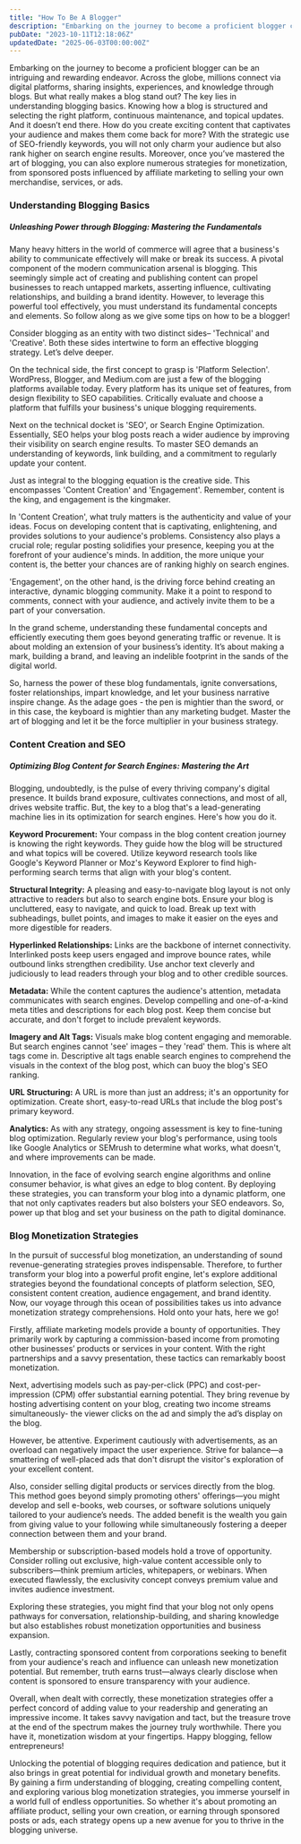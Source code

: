 ```yaml
---
title: "How To Be A Blogger"
description: "Embarking on the journey to become a proficient blogger can be an intriguing and rewarding endeavor. Across the globe, millions connect via digital platforms, sharing insights, experiences, and knowledge through blogs."
pubDate: "2023-10-11T12:18:06Z"
updatedDate: "2025-06-03T00:00:00Z"
---
```


Embarking on the journey to become a proficient blogger can be an intriguing and rewarding endeavor. Across the globe, millions connect via digital platforms, sharing insights, experiences, and knowledge through blogs. But what really makes a blog stand out? The key lies in understanding blogging basics. Knowing how a blog is structured and selecting the right platform, continuous maintenance, and topical updates. And it doesn’t end there. How do you create exciting content that captivates your audience and makes them come back for more? With the strategic use of SEO-friendly keywords, you will not only charm your audience but also rank higher on search engine results. Moreover, once you’ve mastered the art of blogging, you can also explore numerous strategies for monetization, from sponsored posts influenced by affiliate marketing to selling your own merchandise, services, or ads.

### Understanding Blogging Basics

##### Unleashing Power through Blogging: Mastering the Fundamentals

Many heavy hitters in the world of commerce will agree that a business's ability to communicate effectively will make or break its success. A pivotal component of the modern communication arsenal is blogging. This seemingly simple act of creating and publishing content can propel businesses to reach untapped markets, asserting influence, cultivating relationships, and building a brand identity. However, to leverage this powerful tool effectively, you must understand its fundamental concepts and elements. So follow along as we give some tips on how to be a blogger!

Consider blogging as an entity with two distinct sides– 'Technical' and 'Creative'. Both these sides intertwine to form an effective blogging strategy. Let’s delve deeper.

On the technical side, the first concept to grasp is 'Platform Selection'. WordPress, Blogger, and Medium.com are just a few of the blogging platforms available today. Every platform has its unique set of features, from design flexibility to SEO capabilities. Critically evaluate and choose a platform that fulfills your business's unique blogging requirements.

Next on the technical docket is 'SEO', or Search Engine Optimization. Essentially, SEO helps your blog posts reach a wider audience by improving their visibility on search engine results. To master SEO demands an understanding of keywords, link building, and a commitment to regularly update your content.

Just as integral to the blogging equation is the creative side. This encompasses 'Content Creation' and 'Engagement'. Remember, content is the king, and engagement is the kingmaker.

In 'Content Creation', what truly matters is the authenticity and value of your ideas. Focus on developing content that is captivating, enlightening, and provides solutions to your audience's problems. Consistency also plays a crucial role; regular posting solidifies your presence, keeping you at the forefront of your audience's minds. In addition, the more unique your content is, the better your chances are of ranking highly on search engines.

'Engagement', on the other hand, is the driving force behind creating an interactive, dynamic blogging community. Make it a point to respond to comments, connect with your audience, and actively invite them to be a part of your conversation.

In the grand scheme, understanding these fundamental concepts and efficiently executing them goes beyond generating traffic or revenue. It is about molding an extension of your business’s identity. It’s about making a mark, building a brand, and leaving an indelible footprint in the sands of the digital world.

So, harness the power of these blog fundamentals, ignite conversations, foster relationships, impart knowledge, and let your business narrative inspire change. As the adage goes - the pen is mightier than the sword, or in this case, the keyboard is mightier than any marketing budget. Master the art of blogging and let it be the force multiplier in your business strategy.

### Content Creation and SEO

##### Optimizing Blog Content for Search Engines: Mastering the Art

Blogging, undoubtedly, is the pulse of every thriving company's digital presence. It builds brand exposure, cultivates connections, and most of all, drives website traffic. But, the key to a blog that's a lead-generating machine lies in its optimization for search engines. Here's how you do it.

**Keyword Procurement:** Your compass in the blog content creation journey is knowing the right keywords. They guide how the blog will be structured and what topics will be covered. Utilize keyword research tools like Google's Keyword Planner or Moz's Keyword Explorer to find high-performing search terms that align with your blog's content.

**Structural Integrity:** A pleasing and easy-to-navigate blog layout is not only attractive to readers but also to search engine bots. Ensure your blog is uncluttered, easy to navigate, and quick to load. Break up text with subheadings, bullet points, and images to make it easier on the eyes and more digestible for readers.

**Hyperlinked Relationships:** Links are the backbone of internet connectivity. Interlinked posts keep users engaged and improve bounce rates, while outbound links strengthen credibility. Use anchor text cleverly and judiciously to lead readers through your blog and to other credible sources.

**Metadata:** While the content captures the audience's attention, metadata communicates with search engines. Develop compelling and one-of-a-kind meta titles and descriptions for each blog post. Keep them concise but accurate, and don't forget to include prevalent keywords.

**Imagery and Alt Tags:** Visuals make blog content engaging and memorable. But search engines cannot 'see' images – they 'read' them. This is where alt tags come in. Descriptive alt tags enable search engines to comprehend the visuals in the context of the blog post, which can buoy the blog's SEO ranking.

**URL Structuring:** A URL is more than just an address; it's an opportunity for optimization. Create short, easy-to-read URLs that include the blog post's primary keyword.

**Analytics:** As with any strategy, ongoing assessment is key to fine-tuning blog optimization. Regularly review your blog's performance, using tools like Google Analytics or SEMrush to determine what works, what doesn't, and where improvements can be made.

Innovation, in the face of evolving search engine algorithms and online consumer behavior, is what gives an edge to blog content. By deploying these strategies, you can transform your blog into a dynamic platform, one that not only captivates readers but also bolsters your SEO endeavors. So, power up that blog and set your business on the path to digital dominance.

### Blog Monetization Strategies

In the pursuit of successful blog monetization, an understanding of sound revenue-generating strategies proves indispensable. Therefore, to further transform your blog into a powerful profit engine, let's explore additional strategies beyond the foundational concepts of platform selection, SEO, consistent content creation, audience engagement, and brand identity. Now, our voyage through this ocean of possibilities takes us into advance monetization strategy comprehensions. Hold onto your hats, here we go!

Firstly, affiliate marketing models provide a bounty of opportunities. They primarily work by capturing a commission-based income from promoting other businesses’ products or services in your content. With the right partnerships and a savvy presentation, these tactics can remarkably boost monetization.

Next, advertising models such as pay-per-click (PPC) and cost-per-impression (CPM) offer substantial earning potential. They bring revenue by hosting advertising content on your blog, creating two income streams simultaneously- the viewer clicks on the ad and simply the ad’s display on the blog.

However, be attentive. Experiment cautiously with advertisements, as an overload can negatively impact the user experience. Strive for balance—a smattering of well-placed ads that don't disrupt the visitor's exploration of your excellent content.

Also, consider selling digital products or services directly from the blog. This method goes beyond simply promoting others' offerings—you might develop and sell e-books, web courses, or software solutions uniquely tailored to your audience’s needs. The added benefit is the wealth you gain from giving value to your following while simultaneously fostering a deeper connection between them and your brand.

Membership or subscription-based models hold a trove of opportunity. Consider rolling out exclusive, high-value content accessible only to subscribers—think premium articles, whitepapers, or webinars. When executed flawlessly, the exclusivity concept conveys premium value and invites audience investment.

Exploring these strategies, you might find that your blog not only opens pathways for conversation, relationship-building, and sharing knowledge but also establishes robust monetization opportunities and business expansion.

Lastly, contracting sponsored content from corporations seeking to benefit from your audience's reach and influence can unleash new monetization potential. But remember, truth earns trust—always clearly disclose when content is sponsored to ensure transparency with your audience.

Overall, when dealt with correctly, these monetization strategies offer a perfect concord of adding value to your readership and generating an impressive income. It takes savvy navigation and tact, but the treasure trove at the end of the spectrum makes the journey truly worthwhile. There you have it, monetization wisdom at your fingertips. Happy blogging, fellow entrepreneurs!

Unlocking the potential of blogging requires dedication and patience, but it also brings in great potential for individual growth and monetary benefits. By gaining a firm understanding of blogging, creating compelling content, and exploring various blog monetization strategies, you immerse yourself in a world full of endless opportunities. So whether it's about promoting an affiliate product, selling your own creation, or earning through sponsored posts or ads, each strategy opens up a new avenue for you to thrive in the blogging universe.